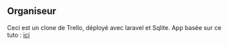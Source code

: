 ## Organiseur 

Ceci est un clone de Trello, déployé avec laravel et Sqlite.
App basée sur ce tuto : <a href="https://blog.pusher.com/web-application-laravel-vue-part-5/">ici</a>